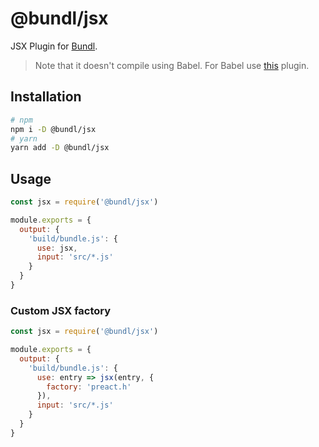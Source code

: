 # @bundl/jsx

JSX Plugin for [Bundl](https://bundljs.org).

> Note that it doesn't compile using Babel. For Babel use [this](https://www.npmjs.com/package/@bundl/babel) plugin.

## Installation

```sh
# npm
npm i -D @bundl/jsx
# yarn
yarn add -D @bundl/jsx
```

## Usage

```js
const jsx = require('@bundl/jsx')

module.exports = {
  output: {
    'build/bundle.js': {
      use: jsx,
      input: 'src/*.js'
    }
  }
}
```

### Custom JSX factory

```js
const jsx = require('@bundl/jsx')

module.exports = {
  output: {
    'build/bundle.js': {
      use: entry => jsx(entry, { 
        factory: 'preact.h'
      }),
      input: 'src/*.js'
    }
  }
}
```